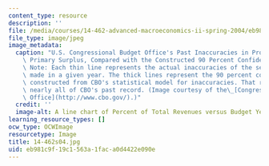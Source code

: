 ```yaml
---
content_type: resource
description: ''
file: /media/courses/14-462-advanced-macroeconomics-ii-spring-2004/eb981c9f19c1563a1faca0d4422e090e_14-462s04.jpg
file_type: image/jpeg
image_metadata:
  caption: "U.S. Congressional Budget Office's Past Inaccuracies in Projecting the\
    \ Primary Surplus, Compared with the Constructed 90 Percent Confidence Range.\
    \ Note: Each thin line represents the actual inaccuracies of the set of projections\
    \ made in a given year. The thick lines represent the 90 percent confidence range\
    \ constructed from CBO's statistical model for inaccuracies. That range encompasses\
    \ nearly all of CBO's past record. (Image courtesy of the\_[Congressional Budget\
    \ Office](http://www.cbo.gov/).)"
  credit: ''
  image-alt: A line chart of Percent of Total Revenues versus Budget Years.
learning_resource_types: []
ocw_type: OCWImage
resourcetype: Image
title: 14-462s04.jpg
uid: eb981c9f-19c1-563a-1fac-a0d4422e090e
---
```

